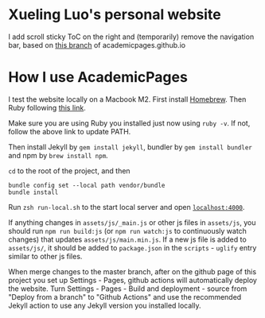 
# Xueling Luo's personal website

I add scroll sticky ToC on the right and (temporarily) remove the navigation bar, based on [this branch](https://github.com/academicpages/academicpages.github.io/tree/5dee723c4017b7d297a31daa3950d8eeb6570c61) of academicpages.github.io

# How I use AcademicPages

I test the website locally on a Macbook M2. First install [Homebrew](https://brew.sh/). Then Ruby following [this link](https://stackify.com/install-ruby-on-your-mac-everything-you-need-to-get-going/).

Make sure you are using Ruby you installed just now using `ruby -v`. If not, follow the above link to update PATH. 

Then install Jekyll by `gem install jekyll`, bundler by `gem install bundler` and npm by `brew install npm`. 

`cd` to the root of the project, and then

```shell
bundle config set --local path vendor/bundle
bundle install
```

Run `zsh run-local.sh` to the start local server and open [`localhost:4000`](localhost:4000). 

If anything changes in `assets/js/_main.js` or other js files in `assets/js`, you should run `npm run build:js` (or `npm run watch:js` to continuously watch changes) that updates `assets/js/main.min.js`. If a new js file is added to `assets/js/`, it should be added to `package.json` in the `scripts` - `uglify` entry similar to other js files.

When merge changes to the master branch, after on the github page of this project you set up Settings - Pages, github actions will automatically deploy the website. Turn Settings - Pages - Build and deployment - source from "Deploy from a branch" to "Github Actions" and use the recommended Jekyll action to use any Jekyll version you installed locally. 